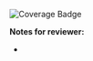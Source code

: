![Coverage Badge](https://img.shields.io/endpoint?url=https://gist.githubusercontent.com/kaelsilva/429a66eb31b5bce249b96d02ea49cbba/raw/head-first-typescript__pull_3.json)

**Notes for reviewer:**

*